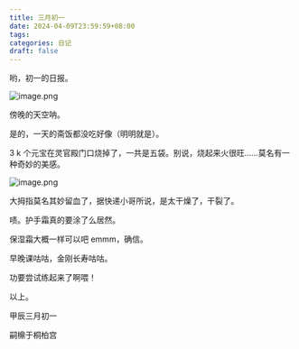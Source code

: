 ```yaml
---
title: 三月初一
date: 2024-04-09T23:59:59+08:00
tags: 
categories: 日记
draft: false
---
```

哟，初一的日报。

![image.png](https://cdn.jsdelivr.net/gh/luo029/blogimage@main/24%200410%201616%2046.png)

傍晚的天空呐。

是的，一天的斋饭都没吃好像（明明就是）。

3 k 个元宝在灵官殿门口烧掉了，一共是五袋。别说，烧起来火很旺……莫名有一种奇妙的美感。

![image.png](https://cdn.jsdelivr.net/gh/luo029/blogimage@main/24%200410%201618%2014.png)

大拇指莫名其妙留血了，据快递小哥所说，是太干燥了，干裂了。

啧。护手霜真的要涂了么居然。

保湿霜大概一样可以吧 emmm，确信。

早晚课咕咕，金刚长寿咕咕。

功要尝试练起来了啊喂！

以上。

甲辰三月初一

嗣檙于桐柏宫